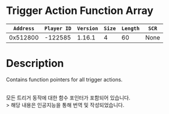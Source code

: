 # Trigger Action Function Array

| `Address` | `Player ID` | `Version` | `Size` | `Length` | `SCR` |
| ---------- | ----------- | --------- | ------ | -------- | ---- |
| 0x512800 | -122585 | 1.16.1 | 4 | 60 | None |

# Description

Contains function pointers for all trigger actions.

<br>
모든 트리거 동작에 대한 함수 포인터가 포함되어 있습니다.

<br>
> 해당 내용은 인공지능을 통해 번역 및 작성되었습니다.